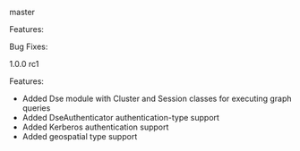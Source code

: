 master

Features:

Bug Fixes:

1.0.0 rc1

Features:
* Added Dse module with Cluster and Session classes for executing graph queries
* Added DseAuthenticator authentication-type support
* Added Kerberos authentication support
* Added geospatial type support
